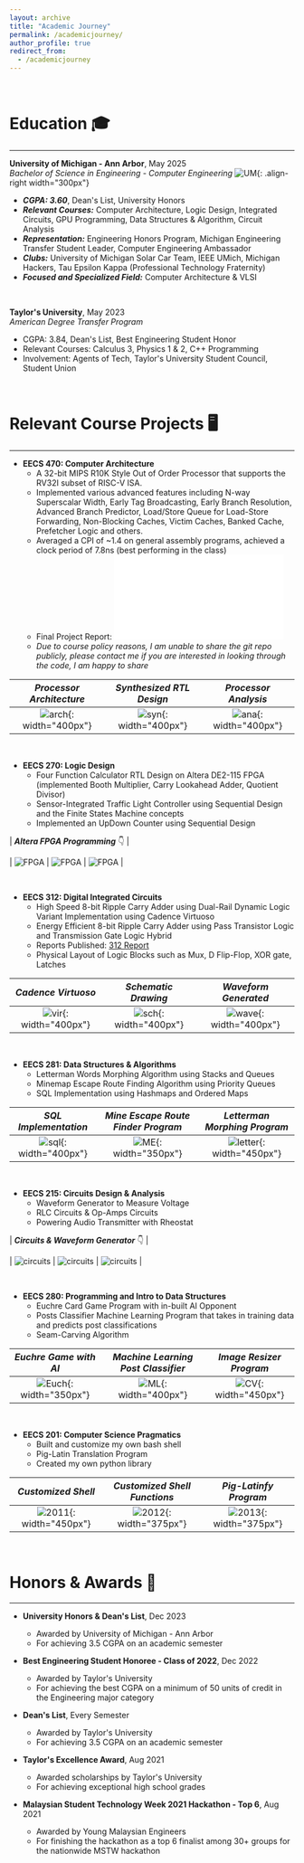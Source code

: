 ```yaml
---
layout: archive
title: "Academic Journey"
permalink: /academicjourney/
author_profile: true
redirect_from:
  - /academicjourney
---
```


&nbsp;
&nbsp;


Education 🎓
======

-------------------------------  

**University of Michigan - Ann Arbor**, May 2025  
*Bachelor of Science in Engineering - Computer Engineering* 
![UM](/images/umich.png){: .align-right width="300px"}  
- ***CGPA: 3.60***, Dean's List, University Honors
- ***Relevant Courses:*** Computer Architecture, Logic Design, Integrated Circuits, GPU Programming, Data Structures & Algorithm, Circuit Analysis
- ***Representation:*** Engineering Honors Program, Michigan Engineering Transfer Student Leader, Computer Engineering Ambassador
- ***Clubs:*** University of Michigan Solar Car Team, IEEE UMich, Michigan Hackers, Tau Epsilon Kappa (Professional Technology Fraternity)
- ***Focused and Specialized Field:*** Computer Architecture & VLSI

&nbsp;
&nbsp; 

     
**Taylor's University**, May 2023  
*American Degree Transfer Program*  
- CGPA: 3.84, Dean's List, Best Engineering Student Honor
- Relevant Courses: Calculus 3, Physics 1 & 2, C++ Programming
- Involvement: Agents of Tech, Taylor's University Student Council, Student Union   

&nbsp;
&nbsp;


Relevant Course Projects 🖥️
======

------------------------------- 

* **EECS 470: Computer Architecture**
  * A 32-bit MIPS R10K Style Out of Order Processor that supports the RV32I subset of RISC-V ISA.
  * Implemented various advanced features including N-way Superscalar Width, Early Tag Broadcasting, Early Branch Resolution, Advanced Branch Predictor, Load/Store Queue for Load-Store Forwarding, Non-Blocking Caches, Victim Caches, Banked Cache, Prefetcher Logic and others.
  * Averaged a CPI of ~1.4 on general assembly programs, achieved a clock period of 7.8ns (best performing in the class)
  * Final Project Report: ![470 Project Report](/files/470finalreport.pdf)
  * *Due to course policy reasons, I am unable to share the git repo publicly, please contact me if you are interested in looking through the code, I am happy to share*

| ***Processor Architecture*** | ***Synthesized RTL Design*** | ***Processor Analysis*** |
|:-----------------------:|:-----------------------:|:-----------------------:|
|  ![arch](/images/470diagram.png){: width="400px"} |  ![syn](/images/470synthesis.png){: width="400px"}  |  ![ana](/images/470analysis.png){: width="400px"}  |

&nbsp;
&nbsp;

* **EECS 270: Logic Design**
  * Four Function Calculator RTL Design on Altera DE2-115 FPGA (implemented Booth Multiplier, Carry Lookahead Adder, Quotient Divisor)
  * Sensor-Integrated Traffic Light Controller using Sequential Design and the Finite States Machine concepts
  * Implemented an UpDown Counter using Sequential Design

| ***Altera FPGA Programming*** 👇 |

|  ![FPGA](/images/FPGA.png) |  ![FPGA](/images/FPGA2.png)  |  ![FPGA](/images/FPGA3.png)  |

&nbsp;
&nbsp;

* **EECS 312: Digital Integrated Circuits**
  * High Speed 8-bit Ripple Carry Adder using Dual-Rail Dynamic Logic Variant Implementation using Cadence Virtuoso
  * Energy Efficient 8-bit Ripple Carry Adder using Pass Transistor Logic and Transmission Gate Logic Hybrid
  * Reports Published: [312 Report](/files/312_report.pdf)
  * Physical Layout of Logic Blocks such as Mux, D Flip-Flop, XOR gate, Latches

| ***Cadence Virtuoso*** | ***Schematic Drawing*** | ***Waveform Generated*** |
|:-----------------------:|:-----------------------:|:-----------------------:|
|  ![vir](/images/312_vir.png){: width="400px"} |  ![sch](/images/312_sch.PNG){: width="400px"}  |  ![wave](/images/312_wave.jpg){: width="400px"}  |

&nbsp;
&nbsp;

* **EECS 281: Data Structures & Algorithms**
  * Letterman Words Morphing Algorithm using Stacks and Queues
  * Minemap Escape Route Finding Algorithm using Priority Queues
  * SQL Implementation using Hashmaps and Ordered Maps

| ***SQL Implementation*** | ***Mine Escape Route Finder Program*** | ***Letterman Morphing Program*** | 
|:-----------------------:|:-----------------------:|:-----------------------:|
|  ![sql](/images/sql.png){: width="400px"} |  ![ME](/images/mineescape.png){: width="350px"}   |  ![letter](/images/letterman.png){: width="450px"} |

&nbsp;
&nbsp;


* **EECS 215: Circuits Design & Analysis**
  * Waveform Generator to Measure Voltage 
  * RLC Circuits & Op-Amps Circuits
  * Powering Audio Transmitter with Rheostat

| ***Circuits & Waveform Generator*** 👇 | 

|  ![circuits](/images/cir1.jpg) |  ![circuits](/images/cir2.jpg)  |  ![circuits](/images/cir3.jpg)  |

&nbsp;
&nbsp;

* **EECS 280: Programming and Intro to Data Structures**
  * Euchre Card Game Program with in-built AI Opponent
  * Posts Classifier Machine Learning Program that takes in training data and predicts post classifications
  * Seam-Carving Algorithm

| ***Euchre Game with AI*** | ***Machine Learning Post Classifier*** | ***Image Resizer Program*** | 
|:-----------------------:|:-----------------------:|:-----------------------:|
|  ![Euch](/images/euchre.png){: width="350px"} |  ![ML](/images/ml.png){: width="400px"}   |  ![CV](/images/cv.png){: width="450px"} |

&nbsp;
&nbsp;

* **EECS 201: Computer Science Pragmatics**
  * Built and customize my own bash shell
  * Pig-Latin Translation Program
  * Created my own python library

| ***Customized Shell*** | ***Customized Shell Functions*** | ***Pig-Latinfy Program*** | 
|:-----------------------:|:-----------------------:|:-----------------------:|
|  ![2011](/images/2012.PNG){: width="450px"} |  ![2012](/images/2011.PNG){: width="375px"}   |  ![2013](/images/2013.png){: width="375px"}   |

&nbsp;
&nbsp;


Honors & Awards 🏅
======

------------------------------- 

* **University Honors & Dean's List**, Dec 2023
  * Awarded by University of Michigan - Ann Arbor
  * For achieving 3.5 CGPA on an academic semester

* **Best Engineering Student Honoree - Class of 2022**, Dec 2022
  * Awarded by Taylor's University
  * For achieving the best CGPA on a minimum of 50 units of credit in the Engineering major category

* **Dean's List**, Every Semester
  * Awarded by Taylor's University
  * For achieving 3.5 CGPA on an academic semester

* **Taylor's Excellence Award**, Aug 2021
  * Awarded scholarships by Taylor's University
  * For achieving exceptional high school grades

* **Malaysian Student Technology Week 2021 Hackathon - Top 6**, Aug 2021
  * Awarded by Young Malaysian Engineers
  * For finishing the hackathon as a top 6 finalist among 30+ groups for the nationwide MSTW hackathon